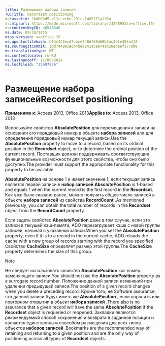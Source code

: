 ```yaml
---
title: Размещение набора записей
TOCTitle: Recordset positioning
ms:assetid: 1b8b08d5-a11c-ec6e-201c-1405171a1264
ms:mtpsurl: https://msdn.microsoft.com/library/JJ248955(v=office.15)
ms:contentKeyID: 48543546
ms.date: 09/18/2015
mtps_version: v=office.15
ms.openlocfilehash: bf4c442ecd7cbce740df69d60b5ec3e1e405a412
ms.sourcegitcommit: 1dd744993ecb4bed241ace874ad26edaef1778b8
ms.translationtype: MT
ms.contentlocale: ru-RU
ms.lasthandoff: 11/06/2018
ms.locfileid: "25997856"
---
```

# <a name="recordset-positioning"></a><span data-ttu-id="3c9ee-102">Размещение набора записей</span><span class="sxs-lookup"><span data-stu-id="3c9ee-102">Recordset positioning</span></span>

<span data-ttu-id="3c9ee-103">**Применимо к**: Access 2013, Office 2013</span><span class="sxs-lookup"><span data-stu-id="3c9ee-103">**Applies to**: Access 2013, Office 2013</span></span>

<span data-ttu-id="3c9ee-104">Используйте свойство **AbsolutePosition** для перемещения к записи на основании его порядковый номер в объекте **набора записей** или для определения порядковый номер текущей записи.</span><span class="sxs-lookup"><span data-stu-id="3c9ee-104">Use the **AbsolutePosition** property to move to a record, based on its ordinal position in the **Recordset** object, or to determine the ordinal position of the current record.</span></span> <span data-ttu-id="3c9ee-105">Поставщик должен поддерживать соответствующие функциональные возможности для этого свойства, чтобы оно было доступно.</span><span class="sxs-lookup"><span data-stu-id="3c9ee-105">The provider must support the appropriate functionality for this property to be available.</span></span>

<span data-ttu-id="3c9ee-106">**AbsolutePosition** на основе 1 и имеет значение 1, если текущая запись является первой записи в **набор записей**.</span><span class="sxs-lookup"><span data-stu-id="3c9ee-106">**AbsolutePosition** is 1-based and equals 1 when the current record is the first record in the **Recordset**.</span></span> <span data-ttu-id="3c9ee-107">Как уже было сказано ранее, можно получить общее число записей в объекте **набора записей** из свойства **RecordCount** .</span><span class="sxs-lookup"><span data-stu-id="3c9ee-107">As mentioned previously, you can obtain the total number of records in the **Recordset** object from the **RecordCount** property.</span></span>

<span data-ttu-id="3c9ee-108">Если задать свойство **AbsolutePosition** даже в том случае, если это записи в текущей кэш-памяти, ADO перезагружает кэша с новой группы записей, начиная с указанной записи.</span><span class="sxs-lookup"><span data-stu-id="3c9ee-108">When you set the **AbsolutePosition** property, even if it is to a record in the current cache, ADO reloads the cache with a new group of records starting with the record you specified.</span></span> <span data-ttu-id="3c9ee-109">Свойство **CacheSize** определяет размер этой группы.</span><span class="sxs-lookup"><span data-stu-id="3c9ee-109">The **CacheSize** property determines the size of this group.</span></span>

> [!NOTE]
> <span data-ttu-id="3c9ee-110">Не следует использовать свойство **AbsolutePosition** как номер заменяющего записи.</span><span class="sxs-lookup"><span data-stu-id="3c9ee-110">You should not use the **AbsolutePosition** property as a surrogate record number.</span></span> <span data-ttu-id="3c9ee-111">Положение данной записи изменений при удалении предыдущей записи.</span><span class="sxs-lookup"><span data-stu-id="3c9ee-111">The position of a given record changes when you delete a preceding record.</span></span> <span data-ttu-id="3c9ee-112">Кроме того, не Software assurance, что данной записи будут иметь же **AbsolutePosition** , если опросить или повторном открытии в объект **набора записей** .</span><span class="sxs-lookup"><span data-stu-id="3c9ee-112">There also is no assurance that a given record will have the same **AbsolutePosition** if the **Recordset** object is requeried or reopened.</span></span> <span data-ttu-id="3c9ee-113">Закладки являются рекомендуемый способ сохранения и возврата в заданной позиции и являются единственным способом размещения для всех типов объектов **наборов записей** .</span><span class="sxs-lookup"><span data-stu-id="3c9ee-113">Bookmarks are the recommended way of retaining and returning to a given position and are the only way of positioning across all types of **Recordset** objects.</span></span>



